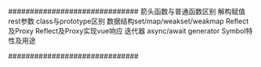 ##############################
 箭头函数与普通函数区别
 解构赋值
 rest参数
 class与prototype区别
 数据结构set/map/weakset/weakmap
 Reflect及Proxy
 Reflect及Proxy实现vue响应
 迭代器
 async/await
 generator
 Symbol特性及用途

##############################